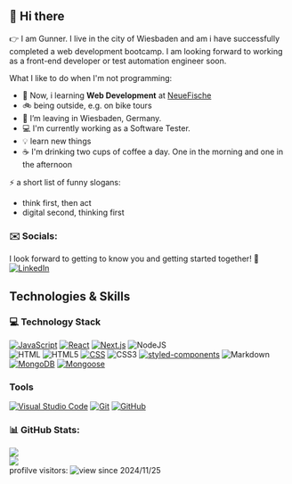 ## 👋 Hi there

:point_right: I am Gunner. I live in the city of Wiesbaden and am i have successfully completed a web development bootcamp. I am looking forward to working as a front-end developer or test automation engineer soon.

 What I like to do when I'm not programming:
 
- 🤔 Now, i learning **Web Development** at [NeueFische](https://www.neuefische.de/)
- :bike: being outside, e.g. on bike tours
- :seedling: I’m leaving in Wiesbaden, Germany.
- 💻 I'm currently working as a Software Tester.
- :bulb: learn new things
- :coffee: I'm drinking two cups of coffee a day. One in the morning and one in the afternoon


⚡️ a short list of funny slogans:
  - think first, then act
  - digital second, thinking first



### :envelope: Socials:
I look forward to getting to know you and getting started together! :rocket:
<br>
[![LinkedIn](https://img.shields.io/badge/LinkedIn-%230077B5.svg?logo=linkedin&logoColor=white)](https://www.linkedin.com/in/g-kerber) 

## Technologies & Skills
### 💻 Technology Stack

[![JavaScript](https://img.shields.io/badge/JavaScript-F7DF1E?logo=javascript&logoColor=000)](#)
[![React](https://img.shields.io/badge/React-%2320232a.svg?logo=react&logoColor=%2361DAFB)](#)
[![Next.js](https://img.shields.io/badge/Next.js-black?logo=next.js&logoColor=white)](#)
![NodeJS](https://img.shields.io/badge/node.js-6DA55F?logo=node.js&logoColor=white)
<br>
![HTML](https://img.shields.io/badge/HTML-%23E34F26.svg?logo=html5&logoColor=white)
![HTML5](https://img.shields.io/badge/html5-%23E34F26.svg?logo=html5&logoColor=white)
[![CSS](https://img.shields.io/badge/CSS-1572B6?logo=css3&logoColor=fff)](#)
![CSS3](https://img.shields.io/badge/css3-%231572B6.svg?logo=css3&logoColor=white)
[![styled-components](https://img.shields.io/badge/styled--components-DB7093?logo=styledcomponents&logoColor=fff)](#)
![Markdown](https://img.shields.io/badge/markdown-%23000000.svg?logo=markdown&logoColor=white) 
<br>
[![MongoDB](https://img.shields.io/badge/MongoDB-%234ea94b.svg?logo=mongodb&logoColor=white)](#)
[![Mongoose](https://img.shields.io/badge/Database-Mongoose-blue)](#)

### Tools
[![Visual Studio Code](https://custom-icon-badges.demolab.com/badge/Visual%20Studio%20Code-0078d7.svg?logo=vsc&logoColor=white)](#)
[![Git](https://img.shields.io/badge/Git-F05032?logo=git&logoColor=fff)](#)
[![GitHub](https://img.shields.io/badge/GitHub-%23121011.svg?logo=github&logoColor=white)](#)

### 📊 GitHub Stats:
![](https://github-readme-stats.vercel.app/api/top-langs/?username=g-kerber&theme=dark&hide_border=false&include_all_commits=false&count_private=false&layout=compact)<br/>
![](https://github-readme-streak-stats.herokuapp.com/?user=g-kerber&theme=dark&hide_border=false)<br/>
profilve visitors: ![view since 2024/11/25](https://visitor-badge-deno.deno.dev/G-Kerber.G-Kerber.svg)

<!--
**G-Kerber/G-Kerber** is a ✨ _special_ ✨ repository because its `README.md` (this file) appears on your GitHub profile.

Here are some ideas to get you started:

- 🔭 I’m currently working on ...
- 🌱 I’m currently learning ...
- 👯 I’m looking to collaborate on ...
- 🤔 I’m looking for help with ...
- 💬 Ask me about ...
- 📫 How to reach me: ...
- 😄 Pronouns: ...
- ⚡ Fun fact: ...
-->
